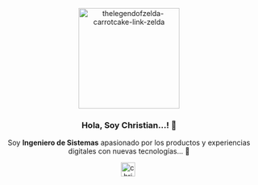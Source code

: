 <p align="center" width="300">
  <img align="center" width="200" src="https://media4.giphy.com/media/SQHaqJRI79LtLPTWpe/giphy.gif?cid=790b76115e0c93c8c9160c4124a400f70d30ee03e9aafd08&rid=giphy.gif&ct=g" width="200" alt="thelegendofzelda-carrotcake-link-zelda">
  <h3 align="center"> Hola, Soy Christian...! 👋</h3>
</p>
<p align="center">Soy <strong>Ingeniero de Sistemas</strong> apasionado por los productos y experiencias digitales con nuevas tecnologías... 🚀</p>
<p align="center">
   <a href="https://www.linkedin.com/in/christianjtr" target="blank" style='margin-right:4px'>
    <img align="center" src="https://cdn.jsdelivr.net/npm/simple-icons@3.0.1/icons/linkedin.svg" alt="christianjtr" height="28px" width="28px" />
  </a>
</p>

<!--
**christianjtr/christianjtr** is a ✨ _special_ ✨ repository because its `README.md` (this file) appears on your GitHub profile.

Here are some ideas to get you started:

- 🔭 I’m currently working on ...
- 🌱 I’m currently learning ...
- 👯 I’m looking to collaborate on ...
- 🤔 I’m looking for help with ...
- 💬 Ask me about ...
- 📫 How to reach me: ...
- 😄 Pronouns: ...
- ⚡ Fun fact: ...
-->
